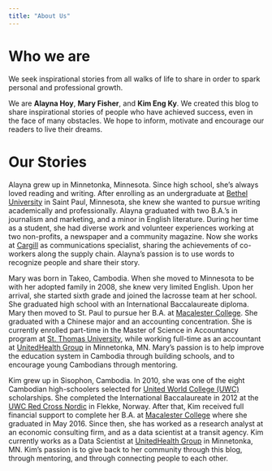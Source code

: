 ```yaml
---
title: "About Us"
---
```


# Who we are

We seek inspirational stories from all walks of life to share in order to spark personal and professional growth.

We are **Alayna Hoy**, **Mary Fisher**, and **Kim Eng Ky**. We created this blog to share inspirational stories of people who have achieved success, even in the face of many obstacles. We hope to inform, motivate and encourage our readers to live their dreams.

# Our Stories

Alayna grew up in Minnetonka, Minnesota. Since high school, she’s always loved reading and writing. After enrolling as an undergraduate at [Bethel University](https://www.bethel.edu/) in Saint Paul, Minnesota, she knew she wanted to pursue writing academically and professionally. Alayna graduated with two B.A.’s in journalism and marketing, and a minor in English literature. During her time as a student, she had diverse work and volunteer experiences working at two non-profits, a newspaper and a community magazine. Now she works at [Cargill](https://www.cargill.com/) as communications specialist, sharing the achievements of co-workers along the supply chain. Alayna’s passion is to use words to recognize people and share their story.

Mary was born in Takeo, Cambodia. When she moved to Minnesota to be with her adopted family in 2008, she knew very limited English. Upon her arrival, she started sixth grade and joined the lacrosse team at her school. She graduated high school with an International Baccalaureate diploma. Mary then moved to St. Paul to pursue her B.A. at [Macalester College](https://www.macalester.edu/). She graduated with a Chinese major and an accounting concentration. She is currently enrolled part-time in the Master of Science in Accountancy program at [St. Thomas University](https://www.stthomas.edu/), while working full-time as an accountant at [UnitedHealth Group](https://www.unitedhealthgroup.com/) in Minnetonka, MN. Mary’s passion is to help improve the education system in Cambodia through building schools, and to encourage young Cambodians through mentoring.

Kim grew up in Sisophon, Cambodia. In 2010, she was one of the eight Cambodian high-schoolers selected for [United World College (UWC)](https://www.uwc.org/) scholarships. She completed the International Baccalaureate in 2012 at the [UWC Red Cross Nordic](https://uwcrcn.no/) in Flekke, Norway. After that, Kim received full financial support to complete her B.A. at [Macalester College](https://www.macalester.edu/) where she graduated in May 2016. Since then, she has worked as a research analyst at an economic consulting firm, and as a data scientist at a transit agency. Kim currently works as a Data Scientist at [UnitedHealth Group](https://www.unitedhealthgroup.com/) in Minnetonka, MN. Kim’s passion is to give back to her community through this blog, through mentoring, and through connecting people to each other.